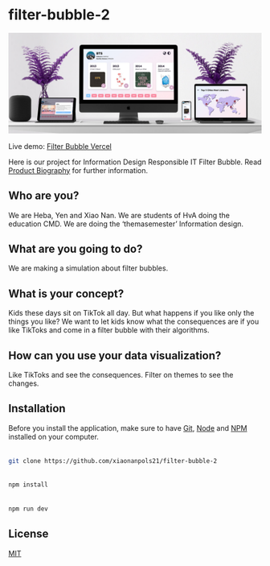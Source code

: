 # filter-bubble-2

![cover](https://github.com/xiaonanpols21/tech-track-22-23/blob/main/images/wiki/cover.jpg)

Live demo: [Filter Bubble Vercel]()

Here is our project for Information Design Responsible IT Filter Bubble. Read [Product Biography](https://www.notion.so/Filter-bubble-ecdfb2ec22ea4e55801230b0a897bdc0) for further information.

## Who are you?

We are Heba, Yen and Xiao Nan. We are students of HvA doing the education CMD. We are doing the ‘themasemester’ Information design.

## What are you going to do?

We are making a simulation about filter bubbles.

## What is your concept?

Kids these days sit on TikTok all day. But what happens if you like only the things you like? We want to let kids know what the consequences are if you like TikToks and come in a filter bubble with their algorithms. 

## How can you use your data visualization?

Like TikToks and see the consequences. Filter on themes to see the changes. 

## Installation

Before you install the application, make sure to have [Git](https://git-scm.com/book/en/v2/Getting-Started-Installing-Git), [Node](https://nodejs.org/en/download/) and [NPM](https://docs.npmjs.com/downloading-and-installing-node-js-and-npm) installed on your computer.


``` bash

git clone https://github.com/xiaonanpols21/filter-bubble-2

```
``` bash

npm install

```

``` bash

npm run dev

```

## License

[MIT](https://github.com/xiaonanpols21/filter-bubble-2/blob/main/LICENSE)
